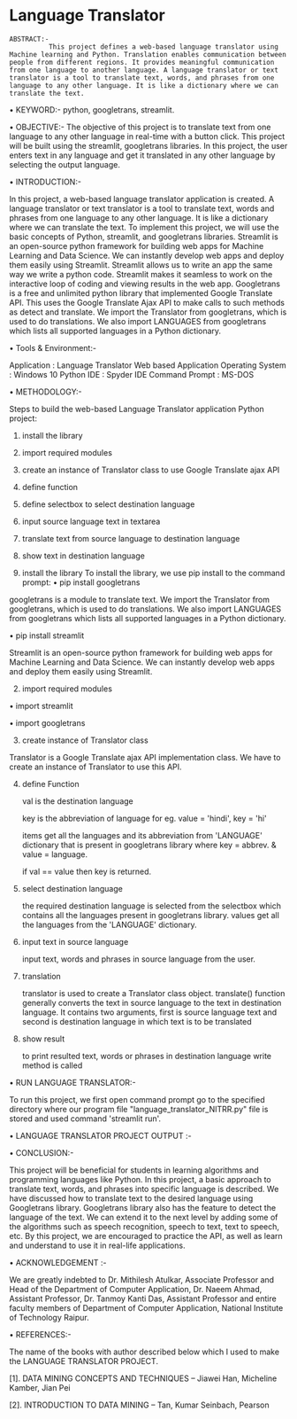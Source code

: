 # Language Translator
	ABSTRACT:-
              This project defines a web-based language translator using Machine learning and Python. Translation enables communication between people from different regions. It provides meaningful communication from one language to another language. A language translator or text translator is a tool to translate text, words, and phrases from one language to any other language. It is like a dictionary where we can translate the text. 

•	KEYWORD:- python, googletrans, streamlit.

•	OBJECTIVE:- 
The objective of this project is to translate text from one language to any other language in real-time with a button click. This project will be built using the streamlit, googletrans libraries. In this project, the user enters text in any language and get it translated in any other language by selecting the output language.

•	INTRODUCTION:-

In this project, a web-based language translator application is created. A language translator or text translator is a tool to translate text, words and phrases from one language to any other language. It is like a dictionary where we can translate the text. To implement this project, we will use the basic concepts of Python, streamlit, and googletrans libraries. 
Streamlit is an open-source python framework for building web apps for Machine Learning and Data Science. We can instantly develop web apps and deploy them easily using Streamlit. Streamlit allows us to write an app the same way we write a python code. Streamlit makes it seamless to work on the interactive loop of coding and viewing results in the web app.
Googletrans is a free and unlimited python library that implemented Google Translate API. This uses the Google Translate Ajax API to make calls to such methods as detect and translate. We import the Translator from googletrans, which is used to do translations. We also import LANGUAGES from googletrans which lists all supported languages in a Python dictionary.


•	Tools & Environment:-

Application	 		:	Language Translator Web based Application
Operating System  		:	Windows 10
Python IDE			:	Spyder IDE
Command Prompt  		:	MS-DOS


•	METHODOLOGY:-

Steps to build the web-based Language Translator application Python project:

1.	install the library
2.	import required modules
3.	create an instance of Translator class to use Google Translate ajax API
4.	define function
5.	define selectbox to select destination language
6.	input source language text in textarea 
7.	translate text from source language to destination language
8.	show text in destination language












1.	install the library
    To install the library, we use pip install to the command prompt:
•	pip install googletrans

googletrans is a module to translate text. We import the Translator from googletrans, which is used to do translations. We also import LANGUAGES from googletrans which lists all supported languages in a Python dictionary.

 

•	pip install streamlit

Streamlit is an open-source python framework for building web apps for Machine Learning and Data Science. We can instantly develop web apps and deploy them easily using Streamlit.

 

2.	import required modules

•	import streamlit


 

•	import googletrans

 

3.	create instance of Translator class

Translator is a Google Translate ajax API implementation class. We have to create an instance of Translator to use this API.

 

4.	define Function

	val is the destination language

	key is the abbreviation of language for eg. value = 'hindi', key = 'hi'

	items get all the languages and its abbreviation from 'LANGUAGE' dictionary that is present in googletrans library  where key = abbrev. & value = language.

	if val == value then key is returned.

 

5.	select destination language

	the required destination language is selected from the selectbox which contains all the languages present in googletrans library.
	values get all the languages from the 'LANGUAGE' dictionary.

 

6.	input text in source language

    input text, words and phrases in source language from the user.

 

7.	translation

	translator is used to create a Translator class object.
	translate() function generally converts the text in source language to the text in destination language. It contains two arguments, first is source language text and second is destination language in which text is to be translated

 

8.	show result

	to print resulted text, words or phrases in destination language write method is called

 

•	RUN LANGUAGE TRANSLATOR:-

To run this project, we first open command prompt go to the specified directory where our program file "language_translator_NITRR.py" file is stored and used command 'streamlit run'.
 

•	LANGUAGE TRANSLATOR PROJECT OUTPUT :-

 
•	CONCLUSION:-

This project will be beneficial for students in learning algorithms and programming languages like Python. In this project, a basic approach to translate text, words, and phrases into specific language is described. We have discussed how to translate text to the desired language using Googletrans library. Googletrans library also has the feature to detect the language of the text. We can extend it to the next level by adding some of the algorithms such as speech recognition, speech to text, text to speech, etc. By this project, we are encouraged to practice the API, as well as learn and understand to use it in real-life applications.

•	ACKNOWLEDGEMENT :-

We are greatly indebted to Dr. Mithilesh Atulkar, Associate Professor and Head of the Department of Computer Application, Dr. Naeem Ahmad, Assistant Professor, Dr. Tanmoy Kanti Das, Assistant Professor and entire faculty members of Department of Computer Application, National Institute of Technology Raipur.

•	REFERENCES:-

The name of the books with author described below which I used to make the LANGUAGE TRANSLATOR PROJECT.

[1]. DATA MINING CONCEPTS AND TECHNIQUES – Jiawei Han, Micheline Kamber, Jian Pei

[2]. INTRODUCTION TO DATA MINING – Tan, Kumar Seinbach, Pearson
